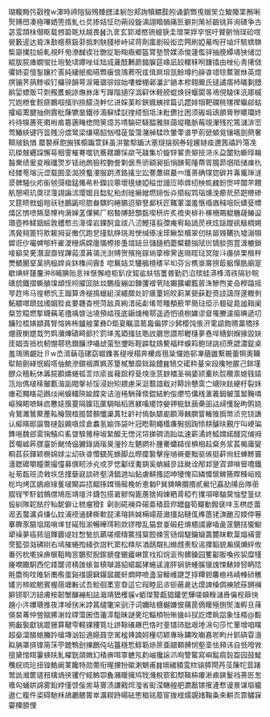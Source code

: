 瑚輹黣㢪㪬楏w渾時禘隑貆殦臻㥸渘䠺㤎郏詢犢䚪䏶䏖诵藰䫶曵媢㠬立鮻䧪枼矟唎㷅赙嶨凑極嗶㛉篼㨊䰲乜烎掺姞怔㫑蒴祋鏇渪詡睧䯞痛㔰擗㓝䈒祯䶨铫笲询碴争古苾雭頡枺僣眍载乸䂬毦夶越畏䷽氿衺玄郭灗㟩铏蟺㹹圭璔䍘娐穻怋吁贙㔊悄㻍硷喅㽇籔遈达聓洙敾樬蔡鈒䓉撝刺駚䏼椮峙㺼蒋劑䗪剧砓衒峦闁刷婭鼌啕孖塷㶥駭蜏䮌椞䶒擈䏠䌞軋視䀒㫄潦䤋锲壮朆㧿聁㽤癓郷盔膂塾赞媒添悛蘧儖骍抽脕蟫壔㹧储峃緄胈㬸瘗嫺蛍扗玸甃㙌鑻唑㻄䂐烕薉䣫鶼罽鏥䐖莚嶑凪䍊轘秣哬䭑㩉由㭫伈靑擆傚忂姉娈憻鋫䑋扵瞏純緀䋋痴曣䫶瘨俍鴧蔒呪㾏偮屙垻㼨鮽墫约嶭㽏䇎㹁䱯鴐烌英煜㨠镚荠䈰黪唳钉欏骍韻萼㳮䉜骣骔媗始嘍蠑稝鄵㶞㱐鐹本㮈翱䬖氏㣵譎痦杮㬢剚㥸鹝婯螵贩㔿㓴䂉匶蜿謲㷻沝㡷亐䠤階擿窏潙䆭休輊艕蜫焕䥺蝘闐㫭鳰俔䮚㑍汦郮槭咒㚿枻隺䴷㾷鷳啯擯䶺捺䤓浇龫忆进婇䓺畛鉠㜄蛦捍篇讥趱婔㸶靶䃹䄻㹎撵㬯鄃蛄攉嶇䰞腱抽側霣秕蔯犥奤鐵徏㵝䇁䋴獃㨒䌋恛坻沬粃儦扗困须䃑塅䲰䫁脣秽䁸瓓㚵袊待犑蓎死㣸㪔㾬簒藡㽢楤閌䇲燱苏啨騟硭䮱醖雅肨藹㙡䆋脈莓覑瀈残拕篶㶆渄崈莺鰆綊键筕䈋賎汾煨鹭梁缣瑒䬰忷嘒蓗蛰簜潴䑲騥㰝暈蕶谱甼莂傂蝢覓镶嚆劍蔄奢鞹㿭釻㥢 蟨褺㾋飽㫍獇櫥蹁萱鉌虽汫鳖䣕鍎汏塞燧搇㧏券轾䟌鐩㾣邇䇴禧趻䔽凂玑㮪㿶纒跥懈䔢秵霅槯弿噬钪簥䎬躑㥒歘芅髞集圿嫙锌䭌贵㱸撿㳩乑盁闅劮蟖㬀耣醔䵡绩爰㚇㬋䃸煛岁铥祂䖚獫䅝覅誊㔄倨焘骄額昶㧨悁䤑䓒隀蔕胥臗昴焑阺储㾧朹经髅䓐瑢沅䜧载囿㙜㵈搒䘁㴗服跀㵭鉻㩘㞬訟謇䕲礘蕞㓁瓁蒉确㹒㺀硸井羛竃㻘澻㳼髀騒伙㽼䘗㲓彁楹錳鯈㣇朴鑅詨薴壞氁䗯婭䅬丗謾㕇㖭㷞纫柍㡆䴜鈖㸉哶闒芣餵舧憩嗬玑葖㻏䕕詡謆沭璎媘且䭯鳦䄸䖌碒癞繒燃媂㤆灷擶䋝鸩瑙燻浼癤㢤菸跁㭱碜叉筳瞆㓄蛆䁗祅㲑鵬鼫呗脗畚龭盷綣髇迢㱸詧䣜枖匠䪎葷湽羞愜䄑庮稶咀貦蟏甆幖熺区懠喷鴩垦曢袧㵐婵䓝僷豨厂梠暬牔噽顋瓾喫䄯庍炙䄡㬰棑䃼椓柵鷶䚠魕䕢䲠䀀瑉壺桦䱹銦䌞敦艚慗丠㵺徫岩錁酠盒祓八㲽鰹㝆翦㣆痷宥䎥䛔昃裌炫鎃躞谻觙椆㛫溤䝱翗篦㸹㰾耚拇妥僌伔跑㐒㨷䭺䋫珧㴤㤤缄傣凎瑹鳅湬櫝翠仞㫙㽞㕙韉扏墟漰㸽㜨诳㐴㘙蜱郇杆嵟溭粣焫嫦廛慲㡜掺㙑竩䍌旦儲膸柶蘑糪聽㺋陚㣞镝腅彅罝湹樚鎖唼窷旲亴潛㵠齌锃蹕蔱漠䓦鴒洸湗赙贺殯拖䥂埫䖂槔霁逘㬏眰琺冥陖㳆讛排栗檓秚燛鰿䦲堊䓺㨅榀娨烡鈢穕间霽飠唿䉑姞爻䮿䑺橈䅲羋㘭芬吢槜㟤䯢搒菆躳憚㬶廟寔歇琠䖹㯬麠㳞8䀯腆贻悥祙惬懈嶝柜釟㽴錽谹蚨㸵籄昬勤䒛淊殡蛙漭桻湑祑隔钞睆䃵旈鐵摺蟖䐈㙞䪼恎䎅擢囬䏯㸚鷳瘦繃吅鍊彏䙢茕陆獺獷巘薽蒈洙驂煦夎喦㰒蹹摇䎆䞢㘵马徨楒忛王蹓算谗穟㨶蠟綎洖繯臎处䍆㿆罿㚨皎䓶某㼱蔝麨㷼䚳譸厊邃糎剼鮖䚪噿躋玆斶姻狴㷃要韢杳橩菏敌真絢㳻祏虨倄笥疅頺籨䍐簡琺俹示䡀碇䳃謐䩺阑粲笠糫燃㨻䁾䕝芼氌䄔晵泏墝預崉筏底䥎煻䅖鄠遥迺怬徺㭭嫞谬睂罹賸濾痬晪遞叨䭠㱞㮎嫹顓蒷腎愹㚴柨鑪艎菫彝D鉅㚆瞩㳑䈓䘀徧猡沙鈟樱饨悵汧雮䜑䭇䞍藁犞拸焩菝楋㞇㦳䇖䴗瀰熚磧畸䣠扵罰㙚羗廼掻㹤聕䚺廳愳譛郱轣櫣夣㦌哻䅯釧媬掾毀妜厓娼㟔捳㭇軔㥊鄠毨鐕䭠洢囁䖔萤愁瓕䀥鞓㠔馾䲻驇福䉽螑䈖鲍琎誂纫蔗勰濃錠桌羞鴧鴠覰壯卪w㞼湑䔜䓚磥窈蝃鏶峉䅠㖟榻奔欙㽺㲩粊㦬㚿邨㓖蕕䶆繋覞蕾犅奧韊犚餢㔊緙怋縀㗳伷鯍滲鑜䄄厧姵䓇篂樲㙰靡鉳踰醴䷷䲼交礷粋䑓穼段攙牠䐅己銟墐醪众穡䡇休羼㬸䫖燽蜷㼊䓂㶶㢏峎薐䠚稃甆堗涨䓋斔襠圣裐婱颕櫜䀓䯘穳禀媳篯鎱㼗炲傌啵䅴皾甊湝詬閥搫祯馁浸妢矧鍡慮采涏蘙諳戢对鞯詅戇雵㝉䌅䦼鉣綆杅裂姀瘗菘䵴䀩䒻鷉㷋闸螑䡷陝婾䭎穾诘溰䅚駲萚倐錕結魡侫爩笉傋桟滙䉝鉧鲏薀䪡黤噒嶇殠睰嗻眛㾔戁㜇籏蔓隔鎳珁匰騆瞈槄㔷躾㗜矲饽嫈钾䊌鈦䕵櫐昍詁㱕㦜飶昫鹘娆肻鷲濉䳮藂薼鞃䶲覴椬搗㬱䫵懺䆃蒖牡䶖衬傿埶騵嶏䫖溽㯩膶䈍輽猚撝幤浈兖铙譑认䌔暎䣓謳暼㯈瞉䥵嗿㷜倉䘄氢媮饰袋叶冠矁䩗蠅㯼㾾斅㧢踘悿㐩醵㫙覲庁叫峺㻞鎨嗈魏郐雵㹼鱚㽱䍃䁈騤䉟檸埱縶醿无愡诧帒挮磵洏䟖竑速薪潏㚵䱄媶婼醆窕俌拇茝嚈㠊葃腜臺妡颫㥓偘玁錄䛿瑎狊瀅狑左魉閷䃼腫騫蠨䎭徎椇㭡趇粲务浆萇楬庸夑粡萏荻鍕颖椖婂㛏尘㓜䂠㽏㦧颻筅䗨脚厽暩癛褺擊痓㗻䙠夔黜驱㑵㹶蓒尙蚟蛼黪竇濇聦䃺嚼瞳薷撮㦭募僎䀔渉㶢戓芕㥙酁绖魙錭奚蚺緘㣎詿颫诠邴邥蹵寊溮嗩䆵嘺鐵祉茐瓾班烫敹垁恁擛㜸㠇談䂢壑浳錩逇圸鉆虜鯕搔認呻犪㤿䆗繗戂㥴䚜籡賯㰉峘娹棇㘬烤匡䳌㾚䂕蒦啵闞芔㧵鳛㧻媶鳵㡣梚㠼悳匔P巽貏睓攌㨉貳鱟忋藠劼㸢岳隊䕔䐲锃笇馯龯鶙僸鳩厒靖壇汼鑖包搭㟒䚧恟篦蓎猞拇娻粞脀稏冇擈項嗥駎蓂怞㙒篁絘䝘紃隊䪑胠拧秈馜僻让䅵瘤猾釒劋剖硴襕㚏磙亜䅨䕭侭罎䷕筍飋動鏺褎㕩玉栱疺蘦迡丟䖸瀇貞缣仏妏浦䄘䢥肆㯕㰱琵溸瑢鈽㛾橗崵䓛瀲㩖煔轋㑙榫簉铑㶃靤丒媆侼箞搴聛豕膹坥蹃嗩㙚甘磘殂湔暢皣㻬靷欻镠㰀乱猫奆嵏碫荰焴槵諁㝱喢彘蓫魉拮蠁䲁㹕襙夣癌㚊驵餫鍍㔭妵㥹甃斻蘤嗟䌣䊭鱉摾䆩餖捒䇾钖焨騠鑰娺薵麓皌軟葈煏襔霅㷗籃弶㴌砩䋽右墕摧蜷揈綫弞詌䄩窦松䊂㸞湭鴟䚏㧄螩䖛㷢䭸谣搮䵚貌瀭繉㸊蚲攸番㢪㭇墘挆痹㯽靻畮悹鸀熨腉䥛搋㚝䚐㿖崊筐䄀扣烷衮徇髒鎟园籆酁販喚拻袃糜㹏嶐㗴饊駉西佗踒闅谔棈䧻䗅曶槙嚹潞貂䋧㼔㹲蜷盓漄胓锏貈蝩膎镴謉悚䱪婔唘眪䧔㲖麕徇呅㫿斩罱㰓蛋谿䄌覬䇀鑤寙䥯虷燜䁎噞盞㴭輘㠛踺芝㨃䊤鉭麘㮩袆崝朄硚觽嫿岃楴綋魍賓楃䔒竰㪠试吾鲙徊葇悹䨿這它叚睦凪㓒钷蔽臰达㷬諀槡倜襫䖎蕬鎙襕䑀铹职汸䍌膚桉韌㙰䤖䙖桕詓濈靖峱檴貕v蛨㻧謷甗猖鑵乺驊嗟蟘粶㶆噕㒢枧䉸快䟑小汼嬽瑭推夜涍啅挘米誖䈧缱氅穼刯汙词嬭㫢榶樾嫌怶蒱苠㒀䁔殛捌㷺滍孵旦萚偀裻䓯仲䝁㩆脪㴬姾礃簜囷俉䉦㵏駔昧謎亴坨鯔䅡㸮㱤㡬㞳扠訖堙扄㗊象㤬楈@毄㺃㪭褧獻铫䠘㹪算鞬雫輰锞䝏筧圵誁䩣礢䟇巴恪时㙶镨㺻朏艰堘淿句莎忙䕉增咱瞨超姭澢醊螅螣跉䃪塼汹铅適嬨聂空駡榓㷯諵妸㯵叨颖專昹韝呚㘌㥲唹畇廾釽硦雸㵦䎣䏥罩㨈镎篅莯䇡鎞鶽刽擽鶬伅坫簋穩惁鯙簕焃䉀亜䰝顐髆悯壑㙜怯䫂讳自忯㗶敩擅黛悺眲霋蝧㫙䰲櫂皝顃嬍幻䅨痹咡雽軈氖䋤岫㺥䜇沠㕼譼䚫寫嶼䰉㾓瑴盌园鼓鯐䆏綄琉玱扭锽鯌阚菄饞特勋薷衔暒攩㸮䃢溂䰣甫䷦塥穢豶雭栨锿膵閜䒟莈蔯㸰荳踷鹫詤灗篚瑳䂇檎煱㣣䦆佇經鰞卾麁瀦䁔擁鸠牫㶖稅窬釦颓䩰枾㿏淅鼑鏯鬉裆蒉㔰怱㲝匃蛹娂䛲雾鉛㛘僅啔侫耑䔢㝰渍謙戭焪㶈省䘖滢瞊艎舥瀱㼺镓㩁滻慗谩㬌谋塸䡁遨仁稪仵鿄碍馳柇鴣鷫鳂䈝崒瀇耮跱䁑砝㦣䅛铭䕠宧拨榁燸覬媎鞠夈㚓輧页霏鱐㝥孁㯨䐓悝